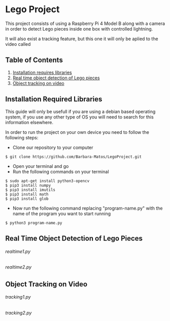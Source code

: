 # Lego Project

This project consists of using a Raspberry Pi 4 Model B along with a camera in order to detect Lego pieces inside one box with controlled lightning. 

It will also exist a tracking feature, but this one it will only be aplied to the video called 



## Table of Contents
1. [Installation requires libraries](#reqlib)  
2. [Real time object detection of Lego pieces](#objectdetectionRT)
3. [Object tracking on video](#objecttracking)

<a name="reqlib"></a> 
## Installation Required Libraries

This guide will only be usefull if you are using a debian based operating system, if you use any other type of OS you will need to search for this information elsewhere.

In order to run the project on your own device you need to follow the following steps:

- Clone our repository to your computer
```
$ git clone https://github.com/Barbara-Matos/LegoProject.git
```
- Open your terminal and go
- Run the following commands on your terminal
```
$ sudo apt-get install python3-opencv
$ pip3 install numpy
$ pip3 install imutils
$ pip3 install math
$ pip3 install glob
```
- Now run the following command replacing "program-name.py" with the name of the program you want to start running
```
$ python3 program-name.py
```

<a name="objectdetectionRT"></a>
## Real Time Object Detection of Lego Pieces 

###### realtime1.py

###### realtime2.py

<a name="objecttracking"></a>
## Object Tracking on Video

###### tracking1.py

###### tracking2.py
